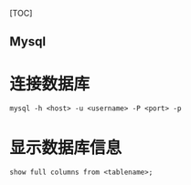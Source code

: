 
[TOC]

Mysql
---

# 连接数据库
```
mysql -h <host> -u <username> -P <port> -p
```

# 显示数据库信息
```
show full columns from <tablename>;
```